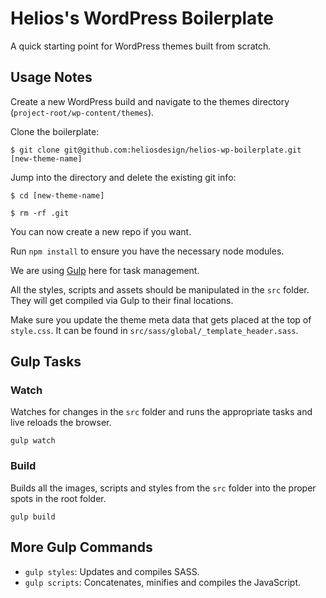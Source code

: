 # Helios's WordPress Boilerplate

A quick starting point for WordPress themes built from scratch.


## Usage Notes

Create a new WordPress build and navigate to the themes directory (`project-root/wp-content/themes`).

Clone the boilerplate:

	$ git clone git@github.com:heliosdesign/helios-wp-boilerplate.git [new-theme-name]
	
Jump into the directory and delete the existing git info:

	$ cd [new-theme-name]
	
	$ rm -rf .git
	
You can now create a new repo if you want.

Run `npm install` to ensure you have the necessary node modules.

We are using [Gulp](http://gulpjs.com) here for task management.

All the styles, scripts and assets should be manipulated in the `src` folder. They will get compiled via Gulp to their final locations.

Make sure you update the theme meta data that gets placed at the top of `style.css`. It can be found in `src/sass/global/_template_header.sass`.


## Gulp Tasks

### Watch

Watches for changes in the `src` folder and runs the appropriate tasks and live reloads the browser.

	gulp watch
	

### Build

Builds all the images, scripts and styles from the `src` folder into the proper spots in the root folder.

	gulp build

## More Gulp Commands

* `gulp styles`: Updates and compiles SASS.
* `gulp scripts`: Concatenates, minifies and compiles the JavaScript.
